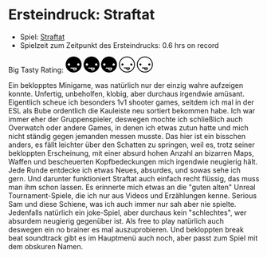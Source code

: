 # Ersteindruck: Straftat

* Spiel: [Straftat](https://store.steampowered.com/app/2386720/STRAFTAT/)
* Spielzeit zum Zeitpunkt des Ersteindrucks: 0.6 hrs on record

Big Tasty Rating:
![head](https://raw.githubusercontent.com/entewurzelauskuh/entewurzelauskuh.github.io/refs/heads/main/_assets/rating/head_fill.png)
![head](https://raw.githubusercontent.com/entewurzelauskuh/entewurzelauskuh.github.io/refs/heads/main/_assets/rating/head_fill.png)
![head](https://raw.githubusercontent.com/entewurzelauskuh/entewurzelauskuh.github.io/refs/heads/main/_assets/rating/head_fill.png)
![head](https://raw.githubusercontent.com/entewurzelauskuh/entewurzelauskuh.github.io/refs/heads/main/_assets/rating/head.png)
![head](https://raw.githubusercontent.com/entewurzelauskuh/entewurzelauskuh.github.io/refs/heads/main/_assets/rating/head.png)

Ein beklopptes Minigame, was natürlich nur der einzig wahre aufzeigen konnte. Unfertig, unbeholfen, klobig, aber durchaus irgendwie amüsant. Eigentlich scheue ich besonders 1v1 shooter games, seitdem ich mal in der ESL als Bube ordentlich die Kauleiste neu sortiert bekommen habe. Ich war immer eher der Gruppenspieler, deswegen mochte ich schließlich auch Overwatch oder andere Games, in denen ich etwas zutun hatte und mich nicht ständig gegen jemanden messen musste. Das hier ist ein bisschen anders, es fällt leichter über den Schatten zu springen, weil es, trotz seiner bekloppten Erscheinung, mit einer absurd hohen Anzahl an bizarren Maps, Waffen und bescheuerten Kopfbedeckungen mich irgendwie neugierig hält. Jede Runde entdecke ich etwas Neues, absurdes, und sowas sehe ich gern. Und darunter funktioniert Straftat auch einfach recht flüssig, das muss man ihm schon lassen. Es erinnerte mich etwas an die "guten alten" Unreal Tournament-Spiele, die ich nur aus Videos und Erzählungen kenne. Serious Sam und diese Schiene, was ich auch immer nur sah aber nie spielte. Jedenfalls natürlich ein joke-Spiel, aber durchaus kein "schlechtes", wer absurdem neugierig gegenüber ist. Als free to play natürlich auch deswegen ein no brainer es mal auszuprobieren. Und bekloppten break beat soundtrack gibt es im Hauptmenü auch noch, aber passt zum Spiel mit dem obskuren Namen.